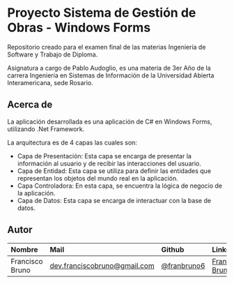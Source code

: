 # Proyecto Sistema de Gestión de Obras - Windows Forms

Repositorio creado para el examen final de las materias Ingeniería de Software y Trabajo de Diploma.

Asignatura a cargo de Pablo Audoglio, es una materia de 3er Año de la carrera Ingeniería en Sistemas de Información de la Universidad Abierta Interamericana, sede Rosario.

## Acerca de

La aplicación desarrollada es una aplicación de C# en Windows Forms, utilizando .Net Framework.

La arquitectura es de 4 capas las cuales son:
- Capa de Presentación: Esta capa se encarga de presentar la información al usuario y de recibir las interacciones del usuario.
- Capa de Entidad: Esta capa se utiliza para definir las entidades que representan los objetos del mundo real en la aplicación.
- Capa Controladora: En esta capa, se encuentra la lógica de negocio de la aplicación.
- Capa de Datos: Esta capa se encarga de interactuar con la base de datos.

## Autor

| Nombre | Mail     | Github                | LinkedIn                |
| :-------- | :------- | :------------------------- | :------------------------- |
| Francisco Bruno | dev.franciscobruno@gmail.com | [@franbruno6](https://github.com/franbruno6) | [Francisco Bruno](https://www.linkedin.com/in/franbruno6/) |

